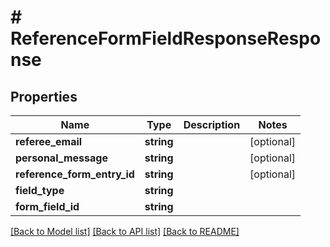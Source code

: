 # # ReferenceFormFieldResponseResponse

## Properties

Name | Type | Description | Notes
------------ | ------------- | ------------- | -------------
**referee_email** | **string** |  | [optional]
**personal_message** | **string** |  | [optional]
**reference_form_entry_id** | **string** |  | [optional]
**field_type** | **string** |  |
**form_field_id** | **string** |  |

[[Back to Model list]](../../README.md#models) [[Back to API list]](../../README.md#endpoints) [[Back to README]](../../README.md)
